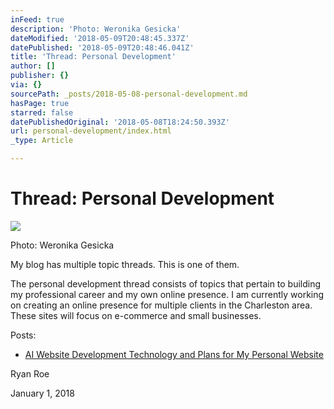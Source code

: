 ```yaml
---
inFeed: true
description: 'Photo: Weronika Gesicka'
dateModified: '2018-05-09T20:48:45.337Z'
datePublished: '2018-05-09T20:48:46.041Z'
title: 'Thread: Personal Development'
author: []
publisher: {}
via: {}
sourcePath: _posts/2018-05-08-personal-development.md
hasPage: true
starred: false
datePublishedOriginal: '2018-05-08T18:24:50.393Z'
url: personal-development/index.html
_type: Article

---
```

# Thread: Personal Development
![](https://the-grid-user-content.s3-us-west-2.amazonaws.com/f5514780-a3ea-40a0-98f4-734b40792519.jpg)

Photo: Weronika Gesicka

My blog has multiple topic threads. This is one of them.

The personal development thread consists of topics that pertain to building my professional career and my own online presence. I am currently working on creating an online presence for multiple clients in the Charleston area. These sites will focus on e-commerce and small businesses.

Posts:

* [AI Website Development Technology and Plans for My Personal Website][0]

Ryan Roe

January 1, 2018

[0]: http://ryanroe.io/what-is-the-grid-and-why-i-am-using-it-for-my-website